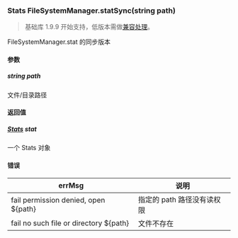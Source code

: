<!-- https://developers.weixin.qq.com/miniprogram/dev/api/file/FileSystemManager.statSync.html -->

### Stats FileSystemManager.statSync(string path)

> 基础库 1.9.9 开始支持，低版本需做[兼容处理](https://developers.weixin.qq.com/miniprogram/dev/framework/compatibility.html)。

FileSystemManager.stat 的同步版本

#### 参数

##### string path

文件/目录路径

#### 返回值

##### [Stats](https://developers.weixin.qq.com/miniprogram/dev/api/file/Stats.html) stat

一个 Stats 对象

#### 错误

  errMsg                                   |  说明               
-------------------------------------------|---------------------
  fail permission denied, open ${path}     |指定的 path 路径没有读权限
  fail no such file or directory ${path}   |  文件不存在         
